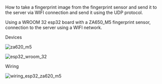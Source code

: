 How to take a fingerprint image from the fingerprint sensor and send it to the server via WIFI connection and send it using the UDP protocol.

Using a WROOM 32 esp32 board with a ZA650_M5 fingerprint sensor, connection to the server using a WIFI network.

Devices

![za620_m5](https://github.com/user-attachments/assets/14af3a2d-02ca-4fc3-a8ae-5622e91fd774)

![esp32_wroom_32](https://github.com/user-attachments/assets/d8972c51-eb1d-4f84-8789-1f0e46056931)

Wiring

![wiring_esp32_za620_m5](https://github.com/user-attachments/assets/390009f2-0eff-4c6e-9907-4e155abcdd4d)
